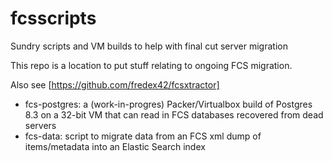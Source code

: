 # fcsscripts
Sundry scripts and VM builds to help with final cut server migration

This repo is a location to put stuff relating to ongoing FCS migration.

Also see [https://github.com/fredex42/fcsxtractor]

- fcs-postgres: a (work-in-progres) Packer/Virtualbox build of Postgres 8.3 on a 32-bit VM that can read in FCS databases recovered from dead servers
- fcs-data: script to migrate data from an FCS xml dump of items/metadata into an Elastic Search index

